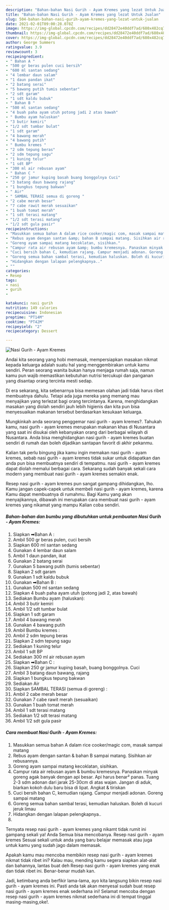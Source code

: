 ```yaml
---
description: "Bahan-bahan Nasi Gurih - Ayam Kremes yang lezat Untuk Jualan"
title: "Bahan-bahan Nasi Gurih - Ayam Kremes yang lezat Untuk Jualan"
slug: 504-bahan-bahan-nasi-gurih-ayam-kremes-yang-lezat-untuk-jualan
date: 2021-02-01T09:00:28.078Z
image: https://img-global.cpcdn.com/recipes/dd28472e40ddf7ad/680x482cq70/nasi-gurih-ayam-kremes-foto-resep-utama.jpg
thumbnail: https://img-global.cpcdn.com/recipes/dd28472e40ddf7ad/680x482cq70/nasi-gurih-ayam-kremes-foto-resep-utama.jpg
cover: https://img-global.cpcdn.com/recipes/dd28472e40ddf7ad/680x482cq70/nasi-gurih-ayam-kremes-foto-resep-utama.jpg
author: George Summers
ratingvalue: 3.9
reviewcount: 3
recipeingredient:
- " Bahan A "
- "500 gr beras pulen cuci bersih"
- "600 ml santan sedang"
- "4 lembar daun salam"
- "1 daun pandan ikat"
- "2 batang serai"
- "5 bawang putih tumis sebentar"
- "2 sdt garam"
- "1 sdt kaldu bubuk"
- " Bahan B "
- "500 ml santan sedang"
- "4 buah paha ayam utuh potong jadi 2 atas bawah"
- " Bumbu ayam haluskan"
- "3 butir kemiri"
- "1/2 sdt tumbar bulat"
- "1 sdt garam"
- "4 bawang merah"
- "4 bawang putih"
- " Bumbu kremes "
- "2 sdm tepung beras"
- "2 sdm tepung sagu"
- "1 kuning telur"
- "1 sdt BP"
- "300 ml air rebusan ayam"
- " Bahan C "
- "250 gr jamur kuping basah buang bonggolnya Cuci"
- "3 batang daun bawang rajang"
- "1 bungkus tepung bakwan"
- " Air"
- " SAMBAL TERASI semua di goreng "
- "2 cabe merah besar"
- "7 cabe rawit merah sesuaikan"
- "1 buah tomat merah"
- "1 sdt terasi matang"
- "1/2 sdt terasi matang"
- "1/2 sdt gula pasir"
recipeinstructions:
- "Masukkan semua bahan A dalam rice cooker/magic com, masak sampai matang"
- "Rebus ayam dengan santan &amp; bahan B sampai matang. Sisihkan air rebusannya."
- "Goreng ayam sampai matang kecoklatan, sisihkan."
- "Campur rata air rebusan ayam &amp; bumbu kremesnya. Panaskan minyak goreng agak banyak dengan api besar. Api harus benar² panas. Tuang 2-3 sdm adonan dari jarak 25-30cm di atas wajan. Jangan di aduk, biarkan kokoh dulu baru bisa di lipat. Angkat &amp; tiriskan"
- "Cuci bersih bahan C, kemudian rajang. Campur menjadi adonan. Goreng sampai matang"
- "Goreng semua bahan sambal terasi, kemudian haluskan. Boleh di kucuri jeruk limau"
- "Hidangkan dengan lalapan pelengkapnya.."
- ""
categories:
- Resep
tags:
- nasi
- gurih
- 

katakunci: nasi gurih  
nutrition: 149 calories
recipecuisine: Indonesian
preptime: "PT14M"
cooktime: "PT42M"
recipeyield: "2"
recipecategory: Dessert

---
```



![Nasi Gurih - Ayam Kremes](https://img-global.cpcdn.com/recipes/dd28472e40ddf7ad/680x482cq70/nasi-gurih-ayam-kremes-foto-resep-utama.jpg)

Andai kita seorang yang hobi memasak, mempersiapkan masakan nikmat kepada keluarga adalah suatu hal yang menggembirakan untuk kamu sendiri. Peran seorang  wanita bukan hanya menjaga rumah saja, namun kamu pun wajib memastikan kebutuhan nutrisi tercukupi dan panganan yang disantap orang tercinta mesti sedap.

Di era  sekarang, kita sebenarnya bisa memesan olahan jadi tidak harus ribet membuatnya dahulu. Tetapi ada juga mereka yang memang mau menyajikan yang terlezat bagi orang tercintanya. Karena, menghidangkan masakan yang diolah sendiri jauh lebih higienis dan kita pun bisa menyesuaikan makanan tersebut berdasarkan kesukaan keluarga. 



Mungkinkah anda seorang penggemar nasi gurih - ayam kremes?. Tahukah kamu, nasi gurih - ayam kremes merupakan makanan khas di Nusantara yang saat ini disukai oleh kebanyakan orang dari berbagai wilayah di Nusantara. Anda bisa menghidangkan nasi gurih - ayam kremes buatan sendiri di rumah dan boleh dijadikan santapan favorit di akhir pekanmu.

Kalian tak perlu bingung jika kamu ingin memakan nasi gurih - ayam kremes, sebab nasi gurih - ayam kremes tidak sukar untuk didapatkan dan anda pun bisa membuatnya sendiri di tempatmu. nasi gurih - ayam kremes dapat diolah memalui berbagai cara. Sekarang sudah banyak sekali cara modern yang membuat nasi gurih - ayam kremes semakin enak.

Resep nasi gurih - ayam kremes pun sangat gampang dihidangkan, lho. Kamu jangan capek-capek untuk membeli nasi gurih - ayam kremes, karena Kamu dapat membuatnya di rumahmu. Bagi Kamu yang akan menyajikannya, dibawah ini merupakan cara membuat nasi gurih - ayam kremes yang nikamat yang mampu Kalian coba sendiri.

<!--inarticleads1-->

##### Bahan-bahan dan bumbu yang dibutuhkan untuk pembuatan Nasi Gurih - Ayam Kremes:

1. Siapkan  ➡Bahan A :
1. Ambil 500 gr beras pulen, cuci bersih
1. Siapkan 600 ml santan sedang
1. Gunakan 4 lembar daun salam
1. Ambil 1 daun pandan, ikat
1. Gunakan 2 batang serai
1. Gunakan 5 bawang putih (tumis sebentar)
1. Siapkan 2 sdt garam
1. Gunakan 1 sdt kaldu bubuk
1. Gunakan  ➡Bahan B :
1. Gunakan 500 ml santan sedang
1. Siapkan 4 buah paha ayam utuh (potong jadi 2, atas bawah)
1. Sediakan  Bumbu ayam (haluskan):
1. Ambil 3 butir kemiri
1. Ambil 1/2 sdt tumbar bulat
1. Siapkan 1 sdt garam
1. Ambil 4 bawang merah
1. Gunakan 4 bawang putih
1. Ambil  Bumbu kremes :
1. Ambil 2 sdm tepung beras
1. Siapkan 2 sdm tepung sagu
1. Sediakan 1 kuning telur
1. Ambil 1 sdt BP
1. Sediakan 300 ml air rebusan ayam
1. Siapkan  ➡Bahan C :
1. Siapkan 250 gr jamur kuping basah, buang bonggolnya. Cuci
1. Ambil 3 batang daun bawang, rajang
1. Siapkan 1 bungkus tepung bakwan
1. Sediakan  Air
1. Siapkan  SAMBAL TERASI (semua di goreng) :
1. Ambil 2 cabe merah besar
1. Gunakan 7 cabe rawit merah (sesuaikan)
1. Gunakan 1 buah tomat merah
1. Ambil 1 sdt terasi matang
1. Sediakan 1/2 sdt terasi matang
1. Ambil 1/2 sdt gula pasir




<!--inarticleads2-->

##### Cara membuat Nasi Gurih - Ayam Kremes:

1. Masukkan semua bahan A dalam rice cooker/magic com, masak sampai matang
1. Rebus ayam dengan santan &amp; bahan B sampai matang. Sisihkan air rebusannya.
1. Goreng ayam sampai matang kecoklatan, sisihkan.
1. Campur rata air rebusan ayam &amp; bumbu kremesnya. Panaskan minyak goreng agak banyak dengan api besar. Api harus benar² panas. Tuang 2-3 sdm adonan dari jarak 25-30cm di atas wajan. Jangan di aduk, biarkan kokoh dulu baru bisa di lipat. Angkat &amp; tiriskan
1. Cuci bersih bahan C, kemudian rajang. Campur menjadi adonan. Goreng sampai matang
1. Goreng semua bahan sambal terasi, kemudian haluskan. Boleh di kucuri jeruk limau
1. Hidangkan dengan lalapan pelengkapnya..
1. 




Ternyata resep nasi gurih - ayam kremes yang nikamt tidak rumit ini gampang sekali ya! Anda Semua bisa mencobanya. Resep nasi gurih - ayam kremes Sesuai sekali untuk anda yang baru belajar memasak atau juga untuk kamu yang sudah jago dalam memasak.

Apakah kamu mau mencoba membikin resep nasi gurih - ayam kremes nikmat tidak ribet ini? Kalau mau, mending kamu segera siapkan alat-alat dan bahannya, lantas buat deh Resep nasi gurih - ayam kremes yang enak dan tidak ribet ini. Benar-benar mudah kan. 

Jadi, ketimbang anda berfikir lama-lama, ayo kita langsung bikin resep nasi gurih - ayam kremes ini. Pasti anda tak akan menyesal sudah buat resep nasi gurih - ayam kremes enak sederhana ini! Selamat mencoba dengan resep nasi gurih - ayam kremes nikmat sederhana ini di tempat tinggal masing-masing,oke!.

